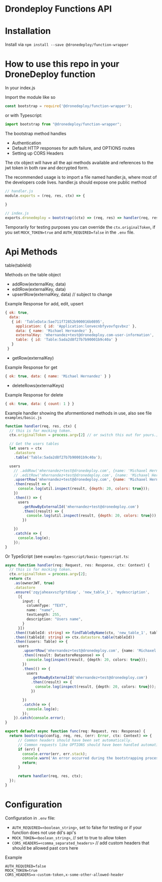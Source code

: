 Drondeploy Functions API
========================

Installation
============

Install via
`npm install --save @dronedeploy/function-wrapper`


How to use this repo in your DroneDeploy function
==========

In your index.js

Import the module like so

```javascript
const bootstrap = require('@dronedeploy/function-wrapper');
```

or with Typescript:

```typescript
import bootstrap from "@dronedeploy/function-wrapper";
```

The bootstrap method handles
- Authentication
- Default HTTP responses for auth failure, and OPTIONS routes
- Setting up CORS Headers

The ctx object will have all the api methods available
and references to the jwt token in both raw and decrypted form.

The recommended usage is to import a file named handler.js, where most of the developers code lives. handler.js should expose one public method

```javascript
// handler.js
module.exports = (req, res, ctx) => {
   
}
```

```javascript
// index.js
exports.dronedeploy = bootstrap((ctx) => (req, res) => handler(req, res, ctx));
```

Temporarily for testing purposes you can override the `ctx.originalToken`, if you set `MOCK_TOKEN=true` and `AUTH_REQUIRED=false` in the `.env` file.

Api Methods
================

table(tableId)

Methods on the table object

- addRow(externalKey, data)
- editRow(externalKey, data)
- upsertRow(externalKey, data) // subject to change

Example Response for add, edit, upsert

```javascript
{ ok: true,
  data:
   { id: 'TableData:5ae711f72852b900016b0895',
     application: { id: 'Application:lonvecnbfyvovfqsvbxz' },
     data: { name: 'Michael Hernandez' },
     externalKey: 'mhernandez+test@dronedeploy.com-user-information',
     table: { id: 'Table:5ada2d8f27b7b90001b9c40a' }
   }
 }
```
- getRow(externalKey)

Example Response for get

```javascript
{ ok: true, data: { name: 'Michael Hernandez' } }
```
- deleteRows(externalKeys)

Example Response for delete

```javascript
{ ok: true, data: { count: 1 } }
```

Example handler showing the aformentioned methods in use, also see file `examples/basic.js`

```javascript
function handler(req, res, ctx) {
  // this is for mocking token.
  ctx.originalToken = process.argv[2] // or switch this out for yours.;

  // Get the users tables
  let users = ctx
    .datastore
    .table('Table:5ada2d8f27b7b90001b9c40a');

  users
    // .addRow('mhernandez+test@dronedeploy.com', {name: 'Michaxel Hernandez'})
    // .editRow('mhernandez+test@dronedeploy.com', {name: 'Michaxel Hernandez'})
    .upsertRow('mhernandez+test@dronedeploy.com', {name: 'Michaxel Hernandez'})
    .then(result => {
      console.log(util.inspect(result, {depth: 20, colors: true}));
    })
    .then(() => {
      users
        .getRowByExternalId('mhernandez+test@dronedeploy.com')
        .then((result) => {
          console.log(util.inspect(result, {depth: 20, colors: true}));
        })

    })
    .catch(e => {
      console.log(e);
    });
}
```

Or TypeScript (see `examples-typescript/basic-typescript.ts`:

```typescript
async function handler(req: Request, res: Response, ctx: Context) {
  // this is for mocking token.
  ctx.originalToken = process.argv[2];
  return ctx
    .as(ownerJWT, true)
    .datastore
    .ensure('zqyjaheaxvszfgrtdiep', 'new_table_1', 'mydescription',
      [{
        input: {
          columnType: "TEXT",
          name: "name",
          textLength: 255,
          description: "Users name",
        }
      }])
    .then((tableId: string) => findTableByName(ctx, 'new_table_1', tableId))
    .then((tableId: string) => ctx.datastore.table(tableId))
    .then((users: Table) => {
      users
        .upsertRow('mhernandez+test@dronedeploy.com', {name: 'Michaxel Hernandez'})
        .then((result: DatastoreResponse) => {
          console.log(inspect(result, {depth: 20, colors: true}));
        })
        .then(() => {
          users
            .getRowByExternalId('mhernandez+test@dronedeploy.com')
            .then((result) => {
              console.log(inspect(result, {depth: 20, colors: true}));
            })

        })
        .catch(e => {
          console.log(e);
        });
    }).catch(console.error);
}

export default async function func(req: Request, res: Response) {
  return bootstrap(config, req, res, (err: Error, ctx: Context) => {
      // Common headers should have been set automatically.
      // Common requests like OPTIONS should have been handled automatically.
      if (err) {
        console.error(err, err.stack);
        console.warn('An error occurred during the bootstrapping process. A default response has been sent and code paths have been stopped.');
        return;
      }

      return handler(req, res, ctx);
  });
}
```

Configuration
================
Configuration in `.env` file:
- `AUTH_REQUIRED=<boolean_string>`, set to false for testing or if your function does not use dd's api's
- `MOCK_TOKEN=<boolean_string>`, // set to true to allow token
- `CORS_HEADERS=<comma_separated_headers>` // add custom headers that should be allowed past cors here

Example
```
AUTH_REQUIRED=false
MOCK_TOKEN=true
CORS_HEADERS=x-custom-token,x-some-other-allowed-header
```
